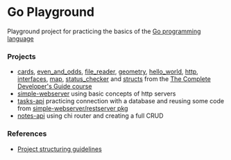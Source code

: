 # Go Playground

Playground project for practicing the basics of the [Go programming language](https://go.dev/)

### Projects

- [cards](/cards), [even_and_odds](/even_and_odds), [file_reader](/file_reader), [geometry](/geometry), [hello_world](/hello_world), [http](/http), [interfaces](/interfaces), [map](/map), [status_checker](/status_checker) and [structs](/structs) from the [The Complete Developer's Guide course](https://www.udemy.com/course/go-the-complete-developers-guide/)
- [simple-webserver](/simple-webserver) using basic concepts of http servers
- [tasks-api](/tasks-api) practicing connection with a database and reusing some code from [simple-webserver/restserver pkg](/simple-webserver/pkg/restserver)
- [notes-api](/notes-api) using chi router and creating a full CRUD

### References

- [Project structuring guidelines](https://github.com/golang-standards/project-layout)
